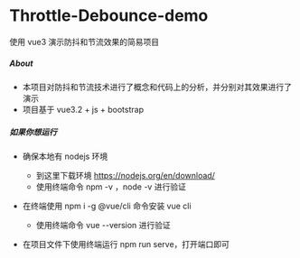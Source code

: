 # Throttle-Debounce-demo
使用 vue3 演示防抖和节流效果的简易项目



##### About

- 本项目对防抖和节流技术进行了概念和代码上的分析，并分别对其效果进行了演示
- 项目基于 vue3.2 + js + bootstrap



##### 如果你想运行

- 确保本地有 nodejs 环境
  - 到这里下载环境 https://nodejs.org/en/download/
  - 使用终端命令 npm -v ，node -v 进行验证
- 在终端使用 npm i -g @vue/cli 命令安装 vue cli
  - 使用终端命令 vue --version 进行验证


- 在项目文件下使用终端运行 npm run serve，打开端口即可